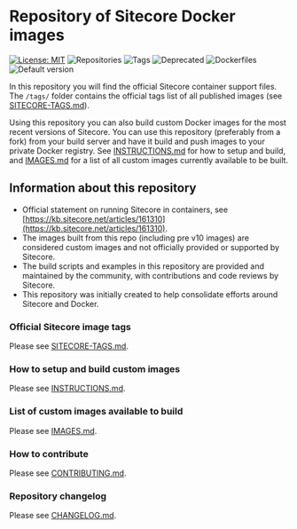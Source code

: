 ﻿# Repository of Sitecore Docker images

[//]: # "start: stats"

[![License: MIT](https://img.shields.io/badge/License-MIT-green.svg?style=flat-square)](https://opensource.org/licenses/MIT) ![Repositories](https://img.shields.io/badge/Repositories-185-blue.svg?style=flat-square) ![Tags](https://img.shields.io/badge/Tags-1009-blue.svg?style=flat-square) ![Deprecated](https://img.shields.io/badge/Deprecated-0-lightgrey.svg?style=flat-square) ![Dockerfiles](https://img.shields.io/badge/Dockerfiles-107-blue.svg?style=flat-square) ![Default version](https://img.shields.io/badge/Default%20version-10.0.0%20on%20ltsc2019/1809-blue?style=flat-square)

[//]: # "end: stats"

In this repository you will find the official Sitecore container support files. The `/tags/` folder contains the official tags list of all published images (see [SITECORE-TAGS.md](tags/sitecore-tags.md)).

Using this repository you can also build custom Docker images for the most recent versions of Sitecore. You can use this repository (preferably from a fork) from your build server and have it build and push images to your private Docker registry. See [INSTRUCTIONS.md](build/INSTRUCTIONS.md) for how to setup and build, and [IMAGES.md](build/IMAGES.md) for a list of all custom images currently available to be built.

## Information about this repository

- Official statement on running Sitecore in containers, see [https://kb.sitecore.net/articles/161310](https://kb.sitecore.net/articles/161310).
- The images built from this repo (including pre v10 images) are considered custom images and not officially provided or supported by Sitecore.
- The build scripts and examples in this repository are provided and maintained by the community, with contributions and code reviews by Sitecore.
- This repository was initially created to help consolidate efforts around Sitecore and Docker.

### Official Sitecore image tags

Please see [SITECORE-TAGS.md](tags/sitecore-tags.md).

### How to setup and build custom images

Please see [INSTRUCTIONS.md](build/INSTRUCTIONS.md).

### List of custom images available to build

Please see [IMAGES.md](build/IMAGES.md).

### How to contribute

Please see [CONTRIBUTING.md](CONTRIBUTING.md).

### Repository changelog

Please see [CHANGELOG.md](build/CHANGELOG.md).
